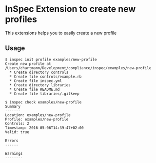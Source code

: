 # InSpec Extension to create new profiles

This extensions helps you to easily create a new profile

## Usage

```
$ inspec init profile examples/new-profile
Create new profile at /Users/chartmann/Development/compliance/inspec/examples/new-profile
  * Create directory controls
  * Create file controls/example.rb
  * Create file inspec.yml
  * Create directory libraries
  * Create file README.md
  * Create file libraries/.gitkeep

$ inspec check examples/new-profile
Summary
-------
Location: examples/new-profile
Profile: examples/new-profile
Controls: 2
Timestamp: 2016-05-06T14:39:47+02:00
Valid: true

Errors
------

Warnings
--------
```
